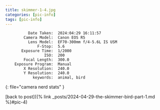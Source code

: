 ```yaml
---
title: skimmer-1-4.jpg
categories: [pic-info]
tags: [pic-info]
---
```


```text
          Date Taken:  2024:04:29 16:11:57
        Camera Model:  Canon EOS R5
          Lens Model:  EF70-300mm f/4-5.6L IS USM
              F-Stop:  5.6
       Exposure Time:  1/2000
                 ISO:  200
        Focal Length:  300.0
    Exposure Program:  Manual
        X Resolution:  240.0
        Y Resolution:  240.0
            keywords:  animal, bird
```
{: file="camera nerd stats" }

[back to post]({% link _posts/2024-04-29-the-skimmer-bird-part-1.md %}#pic-4)